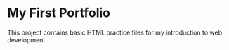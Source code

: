 # My First Portfolio

This project contains basic HTML practice files for my introduction to web development.

